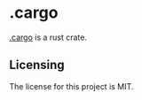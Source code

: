 # .cargo

[.cargo] is a rust crate.


## Licensing

The license for this project is MIT.

[.cargo]: https://github.com/lemonrock/.cargo ".cargo GitHub page"
